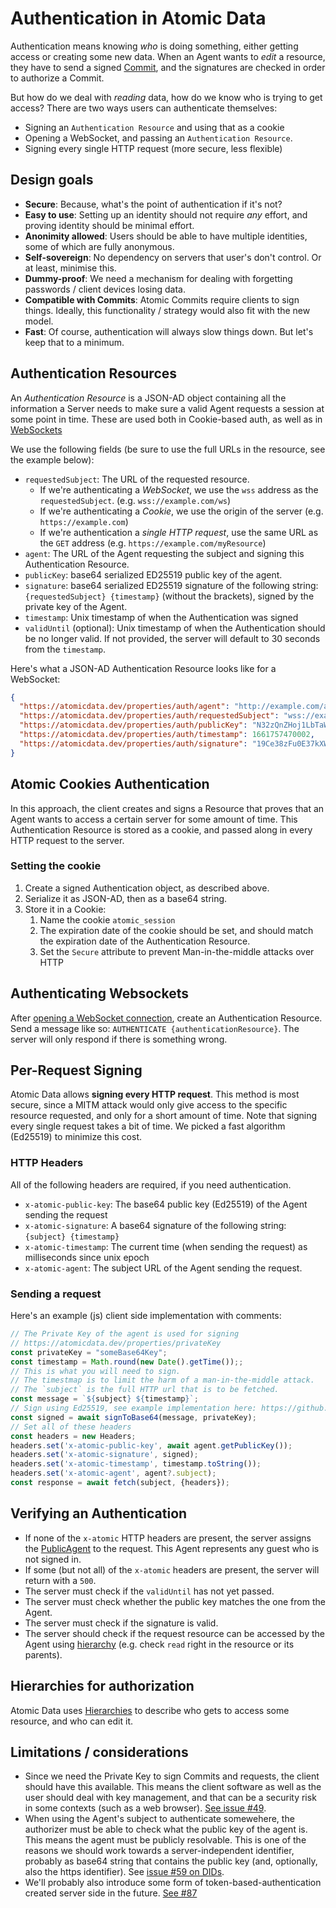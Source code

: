 # Authentication in Atomic Data

Authentication means knowing _who_ is doing something, either getting access or creating some new data.
When an Agent wants to _edit_ a resource, they have to send a signed [Commit](commits/intro.md), and the signatures are checked in order to authorize a Commit.

But how do we deal with _reading_ data, how do we know who is trying to get access?
There are two ways users can authenticate themselves:

- Signing an `Authentication Resource` and using that as a cookie
- Opening a WebSocket, and passing an `Authentication Resource`.
- Signing every single HTTP request (more secure, less flexible)

## Design goals

- **Secure**: Because, what's the point of authentication if it's not?
- **Easy to use**: Setting up an identity should not require _any_ effort, and proving identity should be minimal effort.
- **Anonimity allowed**: Users should be able to have multiple identities, some of which are fully anonymous.
- **Self-sovereign**: No dependency on servers that user's don't control. Or at least, minimise this.
- **Dummy-proof**: We need a mechanism for dealing with forgetting passwords / client devices losing data.
- **Compatible with Commits**: Atomic Commits require clients to sign things. Ideally, this functionality / strategy would also fit with the new model.
- **Fast**: Of course, authentication will always slow things down. But let's keep that to a minimum.

## Authentication Resources

An _Authentication Resource_ is a JSON-AD object containing all the information a Server needs to make sure a valid Agent requests a session at some point in time.
These are used both in Cookie-based auth, as well as in [WebSockets](websockets.md)

We use the following fields (be sure to use the full URLs in the resource, see the example below):

- `requestedSubject`: The URL of the requested resource.
  - If we're authenticating a *WebSocket*, we use the `wss` address as the `requestedSubject`. (e.g. `wss://example.com/ws`)
  - If we're authenticating a *Cookie*, we use the origin of the server (e.g. `https://example.com`)
  - If we're authentication a *single HTTP request*, use the same URL as the `GET` address (e.g. `https://example.com/myResource`)
- `agent`: The URL of the Agent requesting the subject and signing this Authentication Resource.
- `publicKey`: base64 serialized ED25519 public key of the agent.
- `signature`: base64 serialized ED25519 signature of the following string: `{requestedSubject} {timestamp}` (without the brackets), signed by the private key of the Agent.
- `timestamp`: Unix timestamp of when the Authentication was signed
- `validUntil` (optional): Unix timestamp of when the Authentication should be no longer valid. If not provided, the server will default to 30 seconds from the `timestamp`.

Here's what a JSON-AD Authentication Resource looks like for a WebSocket:

```json
{
  "https://atomicdata.dev/properties/auth/agent": "http://example.com/agents/N32zQnZHoj1LbTaWI5CkA4eT2AaJNBPhWcNriBgy6CE=",
  "https://atomicdata.dev/properties/auth/requestedSubject": "wss://example.com/ws",
  "https://atomicdata.dev/properties/auth/publicKey": "N32zQnZHoj1LbTaWI5CkA4eT2AaJNBPhWcNriBgy6CE=",
  "https://atomicdata.dev/properties/auth/timestamp": 1661757470002,
  "https://atomicdata.dev/properties/auth/signature": "19Ce38zFu0E37kXWn8xGEAaeRyeP6EK0S2bt03s36gRrWxLiBbuyxX3LU9qg68pvZTzY3/P3Pgxr6VrOEvYAAQ=="
}
```

## Atomic Cookies Authentication

In this approach, the client creates and signs a Resource that proves that an Agent wants to access a certain server for some amount of time.
This Authentication Resource is stored as a cookie, and passed along in every HTTP request to the server.

### Setting the cookie

1. Create a signed Authentication object, as described above.
2. Serialize it as JSON-AD, then as a base64 string.
3. Store it in a Cookie:
   1. Name the cookie `atomic_session`
   2. The expiration date of the cookie should be set, and should match the expiration date of the Authentication Resource.
   3. Set the `Secure` attribute to prevent Man-in-the-middle attacks over HTTP

## Authenticating Websockets

After [opening a WebSocket connection](websockets.md), create an Authentication Resource.
Send a message like so: `AUTHENTICATE {authenticationResource}`.
The server will only respond if there is something wrong.

## Per-Request Signing

Atomic Data allows **signing every HTTP request**.
This method is most secure, since a MITM attack would only give access to the specific resource requested, and only for a short amount of time.
Note that signing every single request takes a bit of time.
We picked a fast algorithm (Ed25519) to minimize this cost.

### HTTP Headers

All of the following headers are required, if you need authentication.

- `x-atomic-public-key`: The base64 public key (Ed25519) of the Agent sending the request
- `x-atomic-signature`: A base64 signature of the following string: `{subject} {timestamp}`
- `x-atomic-timestamp`: The current time (when sending the request) as milliseconds since unix epoch
- `x-atomic-agent`: The subject URL of the Agent sending the request.

### Sending a request

Here's an example (js) client side implementation with comments:

```ts
// The Private Key of the agent is used for signing
// https://atomicdata.dev/properties/privateKey
const privateKey = "someBase64Key";
const timestamp = Math.round(new Date().getTime());;
// This is what you will need to sign.
// The timestmap is to limit the harm of a man-in-the-middle attack.
// The `subject` is the full HTTP url that is to be fetched.
const message = `${subject} ${timestamp}`;
// Sign using Ed25519, see example implementation here: https://github.com/atomicdata-dev/atomic-data-browser/blob/30b2f8af59d25084de966301cb6bd1ed90c0eb78/lib/src/commit.ts#L176
const signed = await signToBase64(message, privateKey);
// Set all of these headers
const headers = new Headers;
headers.set('x-atomic-public-key', await agent.getPublicKey());
headers.set('x-atomic-signature', signed);
headers.set('x-atomic-timestamp', timestamp.toString());
headers.set('x-atomic-agent', agent?.subject);
const response = await fetch(subject, {headers});
```

## Verifying an Authentication

- If none of the `x-atomic` HTTP headers are present, the server assigns the [PublicAgent](https://atomicdata.dev/agents/publicAgent) to the request. This Agent represents any guest who is not signed in.
- If some (but not all) of the `x-atomic` headers are present, the server will return with a `500`.
- The server must check if the `validUntil` has not yet passed.
- The server must check whether the public key matches the one from the Agent.
- The server must check if the signature is valid.
- The server should check if the request resource can be accessed by the Agent using [hierarchy](hierarchy.md) (e.g. check `read` right in the resource or its parents).

## Hierarchies for authorization

Atomic Data uses [Hierarchies](hierarchy.md) to describe who gets to access some resource, and who can edit it.

## Limitations / considerations

- Since we need the Private Key to sign Commits and requests, the client should have this available. This means the client software as well as the user should deal with key management, and that can be a security risk in some contexts (such as a web browser). [See issue #49](https://github.com/ontola/atomic-data-docs/issues/49).
- When using the Agent's subject to authenticate somewehere, the authorizer must be able to check what the public key of the agent is. This means the agent must be publicly resolvable. This is one of the reasons we should work towards a server-independent identifier, probably as base64 string that contains the public key (and, optionally, also the https identifier). See [issue #59 on DIDs](https://github.com/ontola/atomic-data-docs/issues/59).
- We'll probably also introduce some form of token-based-authentication created server side in the future. [See #87](https://github.com/ontola/atomic-data-docs/issues/87)
